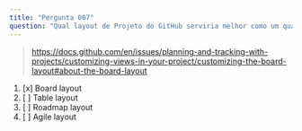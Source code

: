 ```yaml
---
title: "Pergunta 007"
question: "Qual layout de Projeto do GitHub serviria melhor como um quadro Kanban?"
---
```



> https://docs.github.com/en/issues/planning-and-tracking-with-projects/customizing-views-in-your-project/customizing-the-board-layout#about-the-board-layout
1. [x] Board layout
1. [ ] Table layout
1. [ ] Roadmap layout
1. [ ] Agile layout

